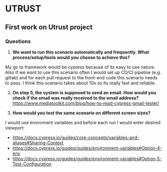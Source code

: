 # UTRUST
## First work on Utrust project
### Questions
1. **We want to run this scenario automatically and frequently. What process/setup/tools would you choose to achieve this?**

My go to framework would be cypress because of its easy to use nature. Also if we want to use this scenario often I would set up CD/CI pipeline (e.g. gitlab)
and for each pull request to the front-end code this scenario needs to pass. I think this scenario takes about 10s so its really fast and reliable.

2. **On step 5, the system is supposed to send an email. How would you check if the email was really received to the email address?**
https://www.mediatoolkit.com/blog/how-to-read-cypress-gmail-tester/

3. **How would you test the same scenario on different screen sizes?**

I would use enviroment variables and before each run I would enter desired viewport:
- https://docs.cypress.io/guides/core-concepts/variables-and-aliases#Sharing-Context
- https://docs.cypress.io/guides/guides/environment-variables#Option-4-env
- https://docs.cypress.io/guides/guides/environment-variables#Option-5-Test-Configuration
